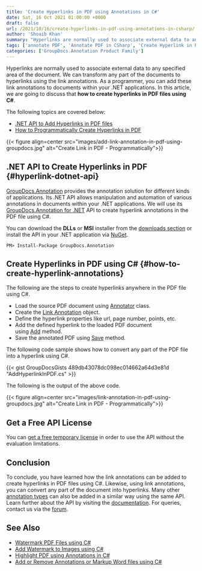 ```yaml
---
title: 'Create Hyperlinks in PDF using Annotations in C#'
date: Sat, 16 Oct 2021 01:00:00 +0000
draft: false
url: /2021/10/16/create-hyperlinks-in-pdf-using-annotations-in-csharp/
author: 'Shoaib Khan'
summary: "Hyperlinks are normally used to associate external data to any specified area of the document. We can transform any part of the documents to hyperlinks using the link annotations. As a programmer, you can add these link annotations to documents within your .NET applications. In this article, we are going to discuss that **how to create hyperlinks in PDF files using C#**."
tags: ['annotate PDF', 'Annotate PDF in CSharp', 'Create Hyperlink in PDF', 'Link Annotation', 'Link Annotation in CSharp', 'Link Annotation in PDF']
categories: ['GroupDocs.Annotation Product Family']
---
```


Hyperlinks are normally used to associate external data to any specified area of the document. We can transform any part of the documents to hyperlinks using the link annotations. As a programmer, you can add these link annotations to documents within your .NET applications. In this article, we are going to discuss that **how to create hyperlinks in PDF files using C#**.

The following topics are covered below:

*   [.NET API to Add Hyperlinks in PDF files][1]
*   [How to Programmatically Create Hyperlinks in PDF][2]



{{< figure align=center src="images/add-link-annotation-in-pdf-using-groupdocs.jpg" alt="Create Link in PDF - Programmatically">}}


## .NET API to Create Hyperlinks in PDF {#hyperlink-dotnet-api}

[GroupDocs.Annotation][3] provides the annotation solution for different kinds of applications. Its .NET API allows manipulation and automation of various annotations in documents within your .NET applications. We will use its [GroupDocs.Annotation for .NET][4] API to create hyperlink annotations in the PDF file using C#.

You can download the **DLLs** or **MSI** installer from the [downloads section][5] or install the API in your .NET application via [NuGet][6].

```
PM> Install-Package GroupDocs.Annotation
```

## Create Hyperlinks in PDF using C# {#how-to-create-hyperlink-annotations}

The following are the steps to create hyperlinks anywhere in the PDF file using C#.

*   Load the source PDF document using [Annotator][7] class.
*   Create the [Link Annotation][8] object.
*   Define the hyperlink properties like url, page number, points, etc.
*   Add the defined hyperlink to the loaded PDF document using [Add][9] method.
*   Save the annotated PDF using [Save][10] method.

The following code sample shows how to convert any part of the PDF file into a hyperlink using C#.

{{< gist GroupDocsGists 489db43078dc098ec014662a64d3e81d "AddHyperlinkInPDF.cs" >}}

The following is the output of the above code.



{{< figure align=center src="images/link-annotation-in-pdf-using-groupdocs.jpg" alt="Create Link in PDF - Programmatically">}}


## Get a Free API License

You can [get a free temporary license][11] in order to use the API without the evaluation limitations.

## Conclusion

To conclude, you have learned how the link annotations can be added to create hyperlinks in PDF files using C#. Likewise, using link annotations, you can convert any part of the document into hyperlinks. Many other [annotation types][12] can also be added in a similar way using the same API. Learn further about the API by visiting the [documentation][13]. For queries, contact us via the [forum][14].

## See Also

*   [Watermark PDF Files using C#][15]
*   [Add Watermark to Images using C#][16]
*   [Highlight PDF using Annotations in C#][17]
*   [Add or Remove Annotations or Markup Word files using C#][18]







[1]: #hyperlink-dotnet-api
[2]: #how-to-create-hyperlink-annotations
[3]: https://products.groupdocs.com/annotation/
[4]: https://products.groupdocs.com/annotation/net/
[5]: https://downloads.groupdocs.com/annotation
[6]: https://www.nuget.org/packages/groupdocs.annotation
[7]: https://apireference.groupdocs.com/annotation/net/groupdocs.annotation/annotator
[8]: https://apireference.groupdocs.com/annotation/net/groupdocs.annotation.models.annotationmodels/linkannotation
[9]: https://apireference.groupdocs.com/annotation/net/groupdocs.annotation/annotator/methods/add/index
[10]: https://apireference.groupdocs.com/annotation/net/groupdocs.annotation/annotator/methods/save/index
[11]: https://purchase.groupdocs.com/temporary-license
[12]: https://apireference.groupdocs.com/annotation/net/groupdocs.annotation.models.annotationmodels
[13]: https://docs.groupdocs.com/redaction
[14]: https://forum.groupdocs.com/
[15]: https://blog.groupdocs.com/2021/07/27/watermark-pdf-files-using-csharp/
[16]: https://blog.groupdocs.com/2020/12/20/add-watermark-to-images-using-csharp-dotnet/
[17]: https://blog.groupdocs.com/2021/10/12/highlight-pdf-with-annotations-using-csharp/
[18]: https://blog.groupdocs.com/2021/06/23/annotate-word-documents-using-csharp/

